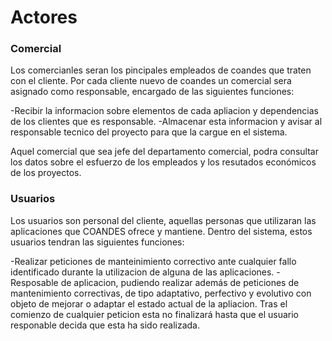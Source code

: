 # Actores


### Comercial

Los comercianles seran los pincipales empleados de coandes que traten con el cliente. Por cada cliente nuevo de coandes un comercial sera asignado como responsable, encargado de las siguientes funciones:

-Recibir la informacion sobre elementos de cada apliacion y dependencias de los clientes que es responsable.
-Almacenar esta informacion y avisar al responsable tecnico del proyecto para que la cargue en el sistema.


Aquel comercial que sea jefe del departamento comercial, podra consultar los datos sobre el esfuerzo de los empleados y los resutados económicos de los proyectos.


### Usuarios

Los usuarios son personal del cliente, aquellas personas que utilizaran las aplicaciones que COANDES ofrece y mantiene. Dentro del sistema, estos usuarios tendran las siguientes funciones:

-Realizar peticiones de manteinimiento correctivo ante cualquier fallo identificado durante la utilizacion de alguna de las aplicaciones.
-Resposable de aplicacion, pudiendo realizar además de peticiones de mantenimiento correctivas, de tipo adaptativo, perfectivo y evolutivo con objeto de mejorar o adaptar el estado actual de la apliacion. Tras el comienzo de cualquier peticion esta no finalizará hasta que el usuario responable decida que esta ha sido realizada.

